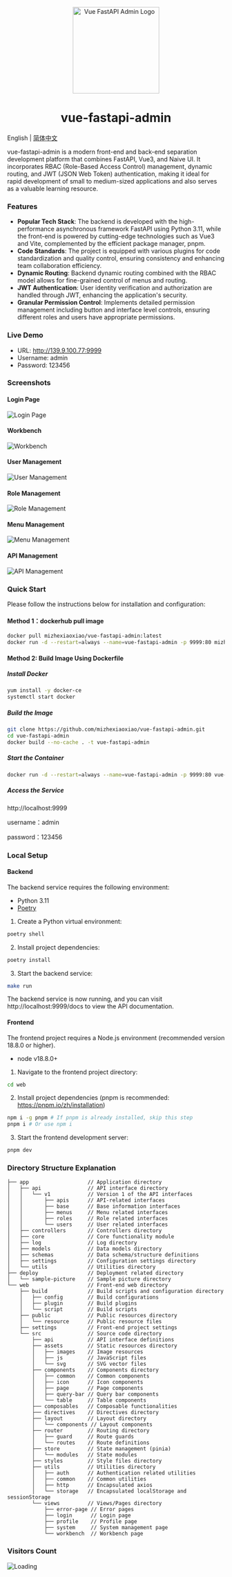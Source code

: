 <p align="center">
  <a href="https://github.com/mizhexiaoxiao/vue-fastapi-admin">
    <img alt="Vue FastAPI Admin Logo" width="200" src="https://github.com/mizhexiaoxiao/vue-fastapi-admin/blob/main/deploy/sample-picture/logo.svg">
  </a>
</p>

<h1 align="center">vue-fastapi-admin</h1>

English | [简体中文](./README.md)

vue-fastapi-admin is a modern front-end and back-end separation development platform that combines FastAPI, Vue3, and Naive UI. It incorporates RBAC (Role-Based Access Control) management, dynamic routing, and JWT (JSON Web Token) authentication, making it ideal for rapid development of small to medium-sized applications and also serves as a valuable learning resource.

### Features
- **Popular Tech Stack**: The backend is developed with the high-performance asynchronous framework FastAPI using Python 3.11, while the front-end is powered by cutting-edge technologies such as Vue3 and Vite, complemented by the efficient package manager, pnpm.
- **Code Standards**: The project is equipped with various plugins for code standardization and quality control, ensuring consistency and enhancing team collaboration efficiency.
- **Dynamic Routing**: Backend dynamic routing combined with the RBAC model allows for fine-grained control of menus and routing.
- **JWT Authentication**: User identity verification and authorization are handled through JWT, enhancing the application's security.
- **Granular Permission Control**: Implements detailed permission management including button and interface level controls, ensuring different roles and users have appropriate permissions.

### Live Demo
- URL: http://139.9.100.77:9999
- Username: admin
- Password: 123456

### Screenshots

#### Login Page
![Login Page](https://github.com/mizhexiaoxiao/vue-fastapi-admin/blob/main/deploy/sample-picture/login.jpg)

#### Workbench
![Workbench](https://github.com/mizhexiaoxiao/vue-fastapi-admin/blob/main/deploy/sample-picture/workbench.jpg)

#### User Management
![User Management](https://github.com/mizhexiaoxiao/vue-fastapi-admin/blob/main/deploy/sample-picture/user.jpg)

#### Role Management
![Role Management](https://github.com/mizhexiaoxiao/vue-fastapi-admin/blob/main/deploy/sample-picture/role.jpg)

#### Menu Management
![Menu Management](https://github.com/mizhexiaoxiao/vue-fastapi-admin/blob/main/deploy/sample-picture/menu.jpg)

#### API Management
![API Management](https://github.com/mizhexiaoxiao/vue-fastapi-admin/blob/main/deploy/sample-picture/api.jpg)

### Quick Start
Please follow the instructions below for installation and configuration:

#### Method 1：dockerhub pull image

```sh
docker pull mizhexiaoxiao/vue-fastapi-admin:latest 
docker run -d --restart=always --name=vue-fastapi-admin -p 9999:80 mizhexiaoxiao/vue-fastapi-admin
```

#### Method 2: Build Image Using Dockerfile
##### Install Docker

```sh
yum install -y docker-ce
systemctl start docker
```

##### Build the Image

```sh
git clone https://github.com/mizhexiaoxiao/vue-fastapi-admin.git
cd vue-fastapi-admin
docker build --no-cache . -t vue-fastapi-admin
```

##### Start the Container

```sh
docker run -d --restart=always --name=vue-fastapi-admin -p 9999:80 vue-fastapi-admin
```

##### Access the Service

http://localhost:9999

username：admin

password：123456

### Local Setup
#### Backend
The backend service requires the following environment:
- Python 3.11
- [Poetry](https://python-poetry.org/docs/#installing-with-the-official-installer)

1. Create a Python virtual environment:
```sh
poetry shell
```
2. Install project dependencies:
```sh
poetry install
```
3. Start the backend service:
```sh
make run
```
The backend service is now running, and you can visit http://localhost:9999/docs to view the API documentation.

#### Frontend
The frontend project requires a Node.js environment (recommended version 18.8.0 or higher).
- node v18.8.0+

1. Navigate to the frontend project directory:
```sh
cd web
```

2. Install project dependencies (pnpm is recommended: https://pnpm.io/zh/installation)
```sh
npm i -g pnpm # If pnpm is already installed, skip this step
pnpm i # Or use npm i
```

3. Start the frontend development server:
```sh
pnpm dev
```

### Directory Structure Explanation

```
├── app                   // Application directory
│   ├── api               // API interface directory
│   │   └── v1            // Version 1 of the API interfaces
│   │       ├── apis      // API-related interfaces
│   │       ├── base      // Base information interfaces
│   │       ├── menus     // Menu related interfaces
│   │       ├── roles     // Role related interfaces
│   │       └── users     // User related interfaces
│   ├── controllers       // Controllers directory
│   ├── core              // Core functionality module
│   ├── log               // Log directory
│   ├── models            // Data models directory
│   ├── schemas           // Data schema/structure definitions
│   ├── settings          // Configuration settings directory
│   └── utils             // Utilities directory
├── deploy                // Deployment related directory
│   └── sample-picture    // Sample picture directory
└── web                   // Front-end web directory
    ├── build             // Build scripts and configuration directory
    │   ├── config        // Build configurations
    │   ├── plugin        // Build plugins
    │   └── script        // Build scripts
    ├── public            // Public resources directory
    │   └── resource      // Public resource files
    ├── settings          // Front-end project settings
    └── src               // Source code directory
        ├── api           // API interface definitions
        ├── assets        // Static resources directory
        │   ├── images    // Image resources
        │   ├── js        // JavaScript files
        │   └── svg       // SVG vector files
        ├── components    // Components directory
        │   ├── common    // Common components
        │   ├── icon      // Icon components
        │   ├── page      // Page components
        │   ├── query-bar // Query bar components
        │   └── table     // Table components
        ├── composables   // Composable functionalities
        ├── directives    // Directives directory
        ├── layout        // Layout directory
        │   └── components // Layout components
        ├── router        // Routing directory
        │   ├── guard     // Route guards
        │   └── routes    // Route definitions
        ├── store         // State management (pinia)
        │   └── modules   // State modules
        ├── styles        // Style files directory
        ├── utils         // Utilities directory
        │   ├── auth      // Authentication related utilities
        │   ├── common    // Common utilities
        │   ├── http      // Encapsulated axios
        │   └── storage   // Encapsulated localStorage and sessionStorage
        └── views         // Views/Pages directory
            ├── error-page // Error pages
            ├── login      // Login page
            ├── profile    // Profile page
            ├── system     // System management page
            └── workbench  // Workbench page
```

### Visitors Count

<img align="left" src = "https://profile-counter.glitch.me/vue-fastapi-admin/count.svg" alt="Loading">